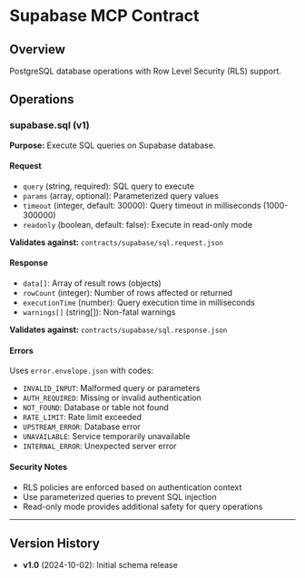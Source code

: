 # Supabase MCP Contract

## Overview
PostgreSQL database operations with Row Level Security (RLS) support.

## Operations

### supabase.sql (v1)
**Purpose:** Execute SQL queries on Supabase database.

#### Request
- `query` (string, required): SQL query to execute
- `params` (array, optional): Parameterized query values
- `timeout` (integer, default: 30000): Query timeout in milliseconds (1000-300000)
- `readonly` (boolean, default: false): Execute in read-only mode

**Validates against:** `contracts/supabase/sql.request.json`

#### Response
- `data[]`: Array of result rows (objects)
- `rowCount` (integer): Number of rows affected or returned
- `executionTime` (number): Query execution time in milliseconds
- `warnings[]` (string[]): Non-fatal warnings

**Validates against:** `contracts/supabase/sql.response.json`

#### Errors
Uses `error.envelope.json` with codes:
- `INVALID_INPUT`: Malformed query or parameters
- `AUTH_REQUIRED`: Missing or invalid authentication
- `NOT_FOUND`: Database or table not found
- `RATE_LIMIT`: Rate limit exceeded
- `UPSTREAM_ERROR`: Database error
- `UNAVAILABLE`: Service temporarily unavailable
- `INTERNAL_ERROR`: Unexpected server error

#### Security Notes
- RLS policies are enforced based on authentication context
- Use parameterized queries to prevent SQL injection
- Read-only mode provides additional safety for query operations

---

## Version History
- **v1.0** (2024-10-02): Initial schema release

